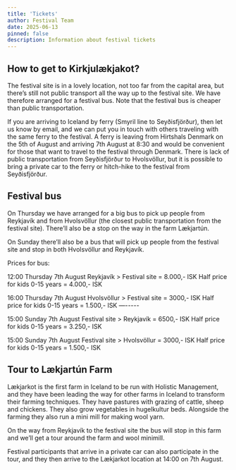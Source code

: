```yaml
---
title: 'Tickets'
author: Festival Team
date: 2025-06-13
pinned: false
description: Information about festival tickets
---
```


<script>
    import Action from '$lib/Action.svelte'
    import Button from '$lib/Button.svelte'
    import Image from  '$lib/Image.svelte'
</script>

## How to get to Kirkjulækjakot?

The festival site is in a lovely location, not too far from the capital area, but there’s still not public transport all the way up to the festival site.  We have therefore arranged for a festival bus.  Note that the festival bus is cheaper than public transportation.

If you are arriving to Iceland by ferry (Smyril line to Seyðisfjörður), then let us know by email, and we can put you in touch with others traveling with the same ferry to the festival.  A ferry is leaving from Hirtshals Denmark on the 5th of August and arriving 7th August at 8:30 and would be convenient for those that want to travel to the festival through Denmark.  There is lack of public transportation from Seyðisfjörður to Hvolsvöllur, but it is possible to bring a private car to the ferry or hitch-hike to the festival from Seyðisfjörður.


## Festival bus

On Thursday we have arranged for a big bus to pick up people from Reykjavík and from Hvolsvöllur (the closest public transportation from the festival site).  There’ll also be a stop on the way in the farm Lækjartún.

On Sunday there’ll also be a bus that will pick up people from the festival site and stop in both Hvolsvöllur and Reykjavík.

Prices for bus:

12:00 Thursday 7th August   Reykjavík > Festival site  = 8.000,- ISK 
					        Half price for kids 0-15 years = 4.000,- ISK

16:00 Thursday 7th August   Hvolsvöllur > Festival site = 3000,- ISK
					        Half price for kids 0-15 years = 1.500,- ISK
—----- 

15:00 Sunday 7th August     Festival site > Reykjavík = 6500,- ISK
			        		Half price for kids 0-15 years = 3.250,- ISK

15:00 Sunday 7th August     Festival site > Hvolsvöllur = 3000,- ISK
			        		Half price for kids 0-15 years = 1.500,- ISK


## Tour to Lækjartún Farm

Lækjarkot is the first farm in Iceland to be run with Holistic Management, and they have been leading the way for other farms in Iceland to transform their farming techniques.  They have pastures with grazing of cattle, sheep and chickens.  They also grow vegetables in hugelkultur beds.  Alongside the farming they also run a mini mill for making wool yarn. 

On the way from Reykjavík to the festival site the bus will stop in this farm and we’ll get a tour around the farm and wool minimill.  

Festival participants that arrive in a private car can also participate in the tour, and they then arrive to the Lækjarkot location at 14:00 on 7th August.
